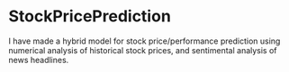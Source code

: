 # StockPricePrediction
I have made a  hybrid model for stock price/performance prediction using numerical analysis of historical stock prices, and sentimental analysis of news headlines.
